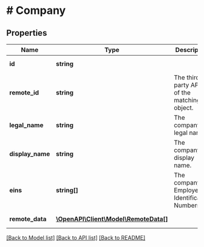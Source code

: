 # # Company

## Properties

Name | Type | Description | Notes
------------ | ------------- | ------------- | -------------
**id** | **string** |  | [optional] [readonly]
**remote_id** | **string** | The third-party API ID of the matching object. | [optional]
**legal_name** | **string** | The company&#39;s legal name. | [optional]
**display_name** | **string** | The company&#39;s display name. | [optional]
**eins** | **string[]** | The company&#39;s Employer Identification Numbers. | [optional]
**remote_data** | [**\OpenAPI\Client\Model\RemoteData[]**](RemoteData.md) |  | [optional] [readonly]

[[Back to Model list]](../../README.md#models) [[Back to API list]](../../README.md#endpoints) [[Back to README]](../../README.md)
